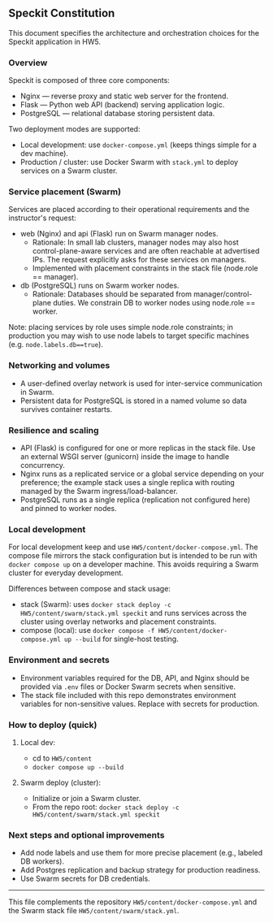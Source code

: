 ## Speckit Constitution

This document specifies the architecture and orchestration choices for the Speckit application in HW5.

### Overview

Speckit is composed of three core components:
- Nginx — reverse proxy and static web server for the frontend.
- Flask — Python web API (backend) serving application logic.
- PostgreSQL — relational database storing persistent data.

Two deployment modes are supported:
- Local development: use `docker-compose.yml` (keeps things simple for a dev machine).
- Production / cluster: use Docker Swarm with `stack.yml` to deploy services on a Swarm cluster.

### Service placement (Swarm)

Services are placed according to their operational requirements and the instructor's request:
- web (Nginx) and api (Flask) run on Swarm manager nodes.
  - Rationale: In small lab clusters, manager nodes may also host control-plane-aware services and are often reachable at advertised IPs. The request explicitly asks for these services on managers.
  - Implemented with placement constraints in the stack file (node.role == manager).
- db (PostgreSQL) runs on Swarm worker nodes.
  - Rationale: Databases should be separated from manager/control-plane duties. We constrain DB to worker nodes using node.role == worker.

Note: placing services by role uses simple node.role constraints; in production you may wish to use node labels to target specific machines (e.g. `node.labels.db==true`).

### Networking and volumes

- A user-defined overlay network is used for inter-service communication in Swarm.
- Persistent data for PostgreSQL is stored in a named volume so data survives container restarts.

### Resilience and scaling

- API (Flask) is configured for one or more replicas in the stack file. Use an external WSGI server (gunicorn) inside the image to handle concurrency.
- Nginx runs as a replicated service or a global service depending on your preference; the example stack uses a single replica with routing managed by the Swarm ingress/load-balancer.
- PostgreSQL runs as a single replica (replication not configured here) and pinned to worker nodes.

### Local development

For local development keep and use `HW5/content/docker-compose.yml`. The compose file mirrors the stack configuration but is intended to be run with `docker compose up` on a developer machine. This avoids requiring a Swarm cluster for everyday development.

Differences between compose and stack usage:
- stack (Swarm): uses `docker stack deploy -c HW5/content/swarm/stack.yml speckit` and runs services across the cluster using overlay networks and placement constraints.
- compose (local): use `docker compose -f HW5/content/docker-compose.yml up --build` for single-host testing.

### Environment and secrets

- Environment variables required for the DB, API, and Nginx should be provided via `.env` files or Docker Swarm secrets when sensitive.
- The stack file included with this repo demonstrates environment variables for non-sensitive values. Replace with secrets for production.

### How to deploy (quick)

1. Local dev:
   - cd to `HW5/content`
   - `docker compose up --build`

2. Swarm deploy (cluster):
   - Initialize or join a Swarm cluster.
   - From the repo root: `docker stack deploy -c HW5/content/swarm/stack.yml speckit`

### Next steps and optional improvements

- Add node labels and use them for more precise placement (e.g., labeled DB workers).
- Add Postgres replication and backup strategy for production readiness.
- Use Swarm secrets for DB credentials.

---

This file complements the repository `HW5/content/docker-compose.yml` and the Swarm stack file `HW5/content/swarm/stack.yml`.
